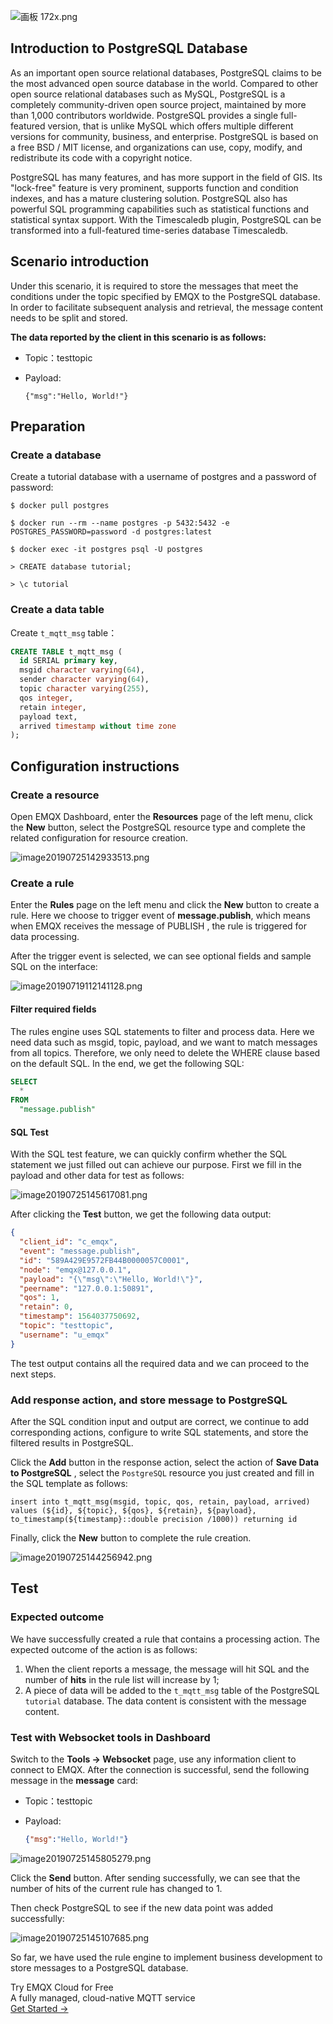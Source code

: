 ![画板 172x.png](https://static.emqx.net/images/596a4e5f5875b53d706eb59ce09b5591.png)

## Introduction to PostgreSQL Database

As an important open source relational databases, PostgreSQL claims to be the most advanced open source database in the world. Compared to other open source relational databases such as MySQL, PostgreSQL is a completely community-driven open source project, maintained by more than 1,000 contributors worldwide. PostgreSQL provides a single full-featured version, that is unlike MySQL which offers multiple different versions for  community, business, and enterprise. PostgreSQL is based on a free BSD / MIT license, and organizations can use, copy, modify, and redistribute its code with a copyright notice.

PostgreSQL has many features, and has more support in the field of GIS. Its "lock-free" feature is very prominent, supports function and condition indexes, and has a mature clustering solution. PostgreSQL also has powerful SQL programming capabilities such as statistical functions and statistical syntax support. With the Timescaledb plugin, PostgreSQL can be transformed into a full-featured time-series database Timescaledb.



## Scenario introduction

Under this scenario, it is required to store the messages that meet the conditions under the topic specified by EMQX to the PostgreSQL database. In order to facilitate subsequent analysis and retrieval, the message content needs to be split and stored.

**The data reported by the client in this scenario is as follows:** 

- Topic：testtopic

- Payload:

  ```
  {"msg":"Hello, World!"}
  ```

## Preparation

### Create a database

Create a tutorial database with a username of postgres and a password of password:

```shell
$ docker pull postgres

$ docker run --rm --name postgres -p 5432:5432 -e POSTGRES_PASSWORD=password -d postgres:latest

$ docker exec -it postgres psql -U postgres

> CREATE database tutorial;

> \c tutorial
```



### Create a data table

Create `t_mqtt_msg`  table：

```sql
CREATE TABLE t_mqtt_msg (
  id SERIAL primary key,
  msgid character varying(64),
  sender character varying(64),
  topic character varying(255),
  qos integer,
  retain integer,
  payload text,
  arrived timestamp without time zone
);
```



## Configuration instructions

### Create a resource

Open EMQX Dashboard, enter the **Resources**  page of the left menu, click the  **New** button, select the PostgreSQL resource type and complete the related configuration for resource creation.

![image20190725142933513.png](https://static.emqx.net/images/e71375bc88c1006c15cd8bd0b530a4fc.png)



### Create a rule

Enter the **Rules** page on the left menu and click the **New** button to create a rule. Here we choose to trigger event  of **message.publish**, which means when EMQX receives the message of PUBLISH , the rule is triggered for data processing.

After the trigger event is selected, we can see optional fields and sample SQL on the interface:

![image20190719112141128.png](https://static.emqx.net/images/77c447a399f12a0e2bc083289830a139.png)



#### Filter required fields

The rules engine uses SQL statements to filter and process data. Here we need data such as msgid, topic, payload, and we want to match messages from all topics. Therefore, we only need to delete the WHERE clause based on the default SQL. In the end, we get the following SQL:

```sql
SELECT
  *
FROM
  "message.publish"
```



#### SQL Test

With the SQL test feature, we can quickly confirm whether the SQL statement we just filled out can achieve our purpose. First we fill in the payload and other data for test as follows:

![image20190725145617081.png](https://static.emqx.net/images/5cb6cc54c7a2495335c32e0d0cb019d0.png)

After clicking the  **Test**  button, we get the following data output:

```json
{
  "client_id": "c_emqx",
  "event": "message.publish",
  "id": "589A429E9572FB44B0000057C0001",
  "node": "emqx@127.0.0.1",
  "payload": "{\"msg\":\"Hello, World!\"}",
  "peername": "127.0.0.1:50891",
  "qos": 1,
  "retain": 0,
  "timestamp": 1564037750692,
  "topic": "testtopic",
  "username": "u_emqx"
}
```

The test output contains all the required data and we can proceed to the next steps.



### Add response action, and store message to PostgreSQL

After the SQL condition input and output are correct, we continue to add corresponding actions, configure to write SQL statements, and store the filtered results in PostgreSQL.

Click the **Add** button in the response action, select the action of **Save Data to PostgreSQL** , select the `PostgreSQL` resource you just created and fill in the SQL template as follows:

`insert into t_mqtt_msg(msgid, topic, qos, retain, payload, arrived) values (${id}, ${topic}, ${qos}, ${retain}, ${payload}, to_timestamp(${timestamp}::double precision /1000)) returning id`

Finally, click the **New** button to complete the rule creation.

![image20190725144256942.png](https://static.emqx.net/images/d6ffcd695037cfbf0edd0f86ae08181e.png)



## Test

### Expected outcome

We have successfully created a rule that contains a processing action. The expected outcome of the action is as follows:

1. When the client reports a message, the message will hit SQL and the number of **hits** in the rule list will increase by 1;
2. A piece of data will be added to the `t_mqtt_msg` table of the PostgreSQL` tutorial` database. The data content is consistent with the message content.



### Test with Websocket tools in Dashboard

Switch to the **Tools ->  Websocket**  page, use any information client to connect to EMQX. After the connection is successful, send the following message in the  **message** card:

- Topic：testtopic

- Payload:

  ```json
  {"msg":"Hello, World!"}
  ```

![image20190725145805279.png](https://static.emqx.net/images/9b9e11efbab8f3b466b01ad4305c40da.png)

Click the **Send** button. After sending successfully, we can see that the number of hits of the current rule has changed to 1.

Then check PostgreSQL to see if the new data point was added successfully:

![image20190725145107685.png](https://static.emqx.net/images/84514d56fd8c388e713bc7dba245412a.png)

So far, we have used the rule engine to implement business development to store messages to a PostgreSQL database.


<section class="promotion">
    <div>
        Try EMQX Cloud for Free
        <div class="is-size-14 is-text-normal has-text-weight-normal">A fully managed, cloud-native MQTT service</div>
    </div>
    <a href="https://www.emqx.com/en/signup?continue=https://cloud-intl.emqx.com/console/deployments/0?oper=new" class="button is-gradient px-5">Get Started →</a >
</section>
